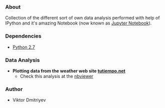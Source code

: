 ### About

Collection of the different sort of own data analysis performed with help of IPython and it's amazing Notebook (now known as [Jupyter Notebook](http://jupyter.org/)).

### Dependencies

* [Python 2.7](http://www.python.org/download/)

### Data Analysis

* **Plotting data from the weather web site [tutiempo.net](http://en.tutiempo.net/)**
    - Check this analysis at the [nbviewer](http://nbviewer.ipython.org/github/vdmitriyev/data-analysis-ipython/blob/master/scripts/random/tutiempo.ipynb)

### Author

* Viktor Dmitriyev
